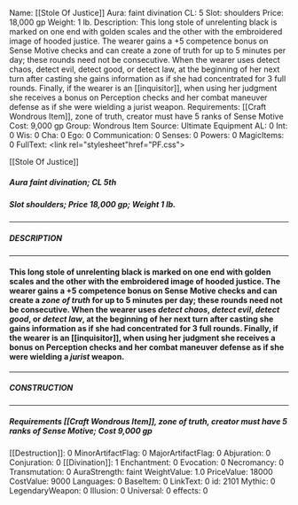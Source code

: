 Name: [[Stole Of Justice]]
Aura: faint divination
CL: 5
Slot: shoulders
Price: 18,000 gp
Weight: 1 lb.
Description: This long stole of unrelenting black is marked on one end with golden scales and the other with the embroidered image of hooded justice. The wearer gains a +5 competence bonus on Sense Motive checks and can create a zone of truth for up to 5 minutes per day; these rounds need not be consecutive. When the wearer uses detect chaos, detect evil, detect good, or detect law, at the beginning of her next turn after casting she gains information as if she had concentrated for 3 full rounds. Finally, if the wearer is an [[inquisitor]], when using her judgment she receives a bonus on Perception checks and her combat maneuver defense as if she were wielding a jurist weapon.
Requirements: [[Craft Wondrous Item]], zone of truth, creator must have 5 ranks of Sense Motive
Cost: 9,000 gp
Group: Wondrous Item
Source: Ultimate Equipment
AL: 0
Int: 0
Wis: 0
Cha: 0
Ego: 0
Communication: 0
Senses: 0
Powers: 0
MagicItems: 0
FullText: <link rel="stylesheet"href="PF.css"><div class="heading"><p class="alignleft">[[Stole Of Justice]]</p><div style="clear: both;"></div></div><div><h5><b>Aura </b>faint divination; <b>CL </b>5th</h5><h5><b>Slot </b>shoulders; <b>Price </b>18,000 gp; <b>Weight </b>1 lb.</h5></div><hr/><div><h5><b>DESCRIPTION</b></h5></div><hr/><div><h4><p>This long stole of unrelenting black is marked on one end with golden scales and the other with the embroidered image of hooded justice. The wearer gains a +5 competence bonus on Sense Motive checks and can create a <i>zone of truth</i> for up to 5 minutes per day; these rounds need not be consecutive. When the wearer uses <i>detect chaos</i>, <i>detect evil</i>, <i>detect good</i>, or <i>detect law</i>, at the beginning of her next turn after casting she gains information as if she had concentrated for 3 full rounds. Finally, if the wearer is an [[inquisitor]], when using her judgment she receives a bonus on Perception checks and her combat maneuver defense as if she were wielding a <i>jurist</i> weapon.</p></h4></div><hr/><div><h5><b>CONSTRUCTION</b></h5></div><hr/><div><h5><b>Requirements </b>[[Craft Wondrous Item]], <i>zone of truth</i>, creator must have 5 ranks of Sense Motive; <b>Cost </b>9,000 gp</h5></div>
[[Destruction]]: 0
MinorArtifactFlag: 0
MajorArtifactFlag: 0
Abjuration: 0
Conjuration: 0
[[Divination]]: 1
Enchantment: 0
Evocation: 0
Necromancy: 0
Transmutation: 0
AuraStrength: faint
WeightValue: 1.0
PriceValue: 18000
CostValue: 9000
Languages: 0
BaseItem: 0
LinkText: 0
id: 2101
Mythic: 0
LegendaryWeapon: 0
Illusion: 0
Universal: 0
effects: 0
